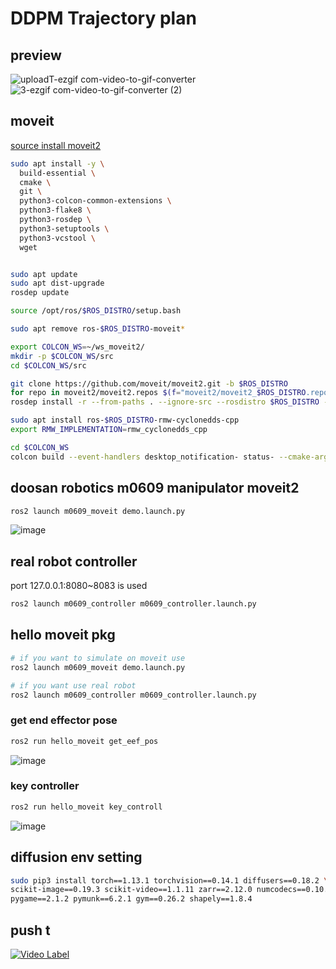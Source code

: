 # DDPM Trajectory plan

## preview

![uploadT-ezgif com-video-to-gif-converter](https://github.com/user-attachments/assets/36050038-def9-49a7-83f7-900e180c593b)
![3-ezgif com-video-to-gif-converter (2)](https://github.com/user-attachments/assets/d4136d90-8a25-4be1-8f52-d454160163b7)



## moveit

[source install moveit2](https://moveit.ros.org/install-moveit2/source/)

``` bash
sudo apt install -y \
  build-essential \
  cmake \
  git \
  python3-colcon-common-extensions \
  python3-flake8 \
  python3-rosdep \
  python3-setuptools \
  python3-vcstool \
  wget


sudo apt update
sudo apt dist-upgrade
rosdep update

source /opt/ros/$ROS_DISTRO/setup.bash

sudo apt remove ros-$ROS_DISTRO-moveit*

export COLCON_WS=~/ws_moveit2/
mkdir -p $COLCON_WS/src
cd $COLCON_WS/src

git clone https://github.com/moveit/moveit2.git -b $ROS_DISTRO
for repo in moveit2/moveit2.repos $(f="moveit2/moveit2_$ROS_DISTRO.repos"; test -r $f && echo $f); do vcs import < "$repo"; done
rosdep install -r --from-paths . --ignore-src --rosdistro $ROS_DISTRO -y

sudo apt install ros-$ROS_DISTRO-rmw-cyclonedds-cpp
export RMW_IMPLEMENTATION=rmw_cyclonedds_cpp

cd $COLCON_WS
colcon build --event-handlers desktop_notification- status- --cmake-args -DCMAKE_BUILD_TYPE=Release

```

## doosan robotics m0609 manipulator moveit2

``` bash
ros2 launch m0609_moveit demo.launch.py
```
![image](https://github.com/user-attachments/assets/69402356-cd1d-4921-a729-82d6ce1f40e9)


## real robot controller

port 127.0.0.1:8080~8083 is used
``` bash
ros2 launch m0609_controller m0609_controller.launch.py
```


## hello moveit pkg
``` bash
# if you want to simulate on moveit use
ros2 launch m0609_moveit demo.launch.py

# if you want use real robot
ros2 launch m0609_controller m0609_controller.launch.py
```

### get end effector pose
```bash
ros2 run hello_moveit get_eef_pos
```
![image](https://github.com/user-attachments/assets/2ac1ecf2-660a-4f56-b5ef-1eae21a7d27f)


### key controller
```bash
ros2 run hello_moveit key_controll
```
![image](https://github.com/user-attachments/assets/ddc0b7b6-3d8b-4647-acac-f6add83718e4)




## diffusion env setting

``` bash
sudo pip3 install torch==1.13.1 torchvision==0.14.1 diffusers==0.18.2 \
scikit-image==0.19.3 scikit-video==1.1.11 zarr==2.12.0 numcodecs==0.10.2 \
pygame==2.1.2 pymunk==6.2.1 gym==0.26.2 shapely==1.8.4

```


## push t
[![Video Label](http://img.youtube.com/vi/KKPK5vLKkyY/0.jpg)](https://youtu.be/KKPK5vLKkyY?si=07jjEXkW9wyNHSjk)

